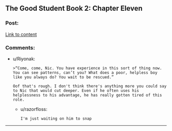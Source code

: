 ## The Good Student Book 2: Chapter Eleven

### Post:

[Link to content](https://moodylit.com/the-good-student-table-of-contents/book-2-chapter-eleven)

### Comments:

- u/Riyonak:
  ```
  >“Come, come, Nic. You have experience in this sort of thing now. You can see patterns, can’t you? What does a poor, helpless boy like you always do? You wait to be rescued.”

  Oof that's rough. I don't think there's anything more you could say to Nic that would cut deeper. Even if he often uses his helplessness to his advantage, he has really gotten tired of this role.
  ```

  - u/razorfloss:
    ```
    I'm just waiting on him to snap
    ```

---

